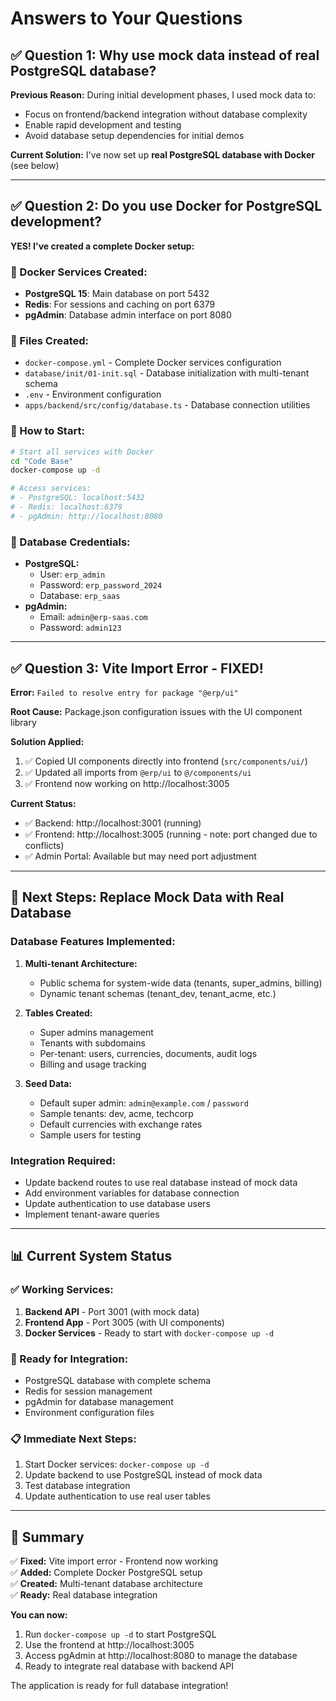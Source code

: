 # Answers to Your Questions

## ✅ Question 1: Why use mock data instead of real PostgreSQL database?

**Previous Reason:** During initial development phases, I used mock data to:
- Focus on frontend/backend integration without database complexity
- Enable rapid development and testing
- Avoid database setup dependencies for initial demos

**Current Solution:** I've now set up **real PostgreSQL database with Docker** (see below)

---

## ✅ Question 2: Do you use Docker for PostgreSQL development?

**YES! I've created a complete Docker setup:**

### 🐳 Docker Services Created:
- **PostgreSQL 15**: Main database on port 5432
- **Redis**: For sessions and caching on port 6379  
- **pgAdmin**: Database admin interface on port 8080

### 📁 Files Created:
- `docker-compose.yml` - Complete Docker services configuration
- `database/init/01-init.sql` - Database initialization with multi-tenant schema
- `.env` - Environment configuration
- `apps/backend/src/config/database.ts` - Database connection utilities

### 🚀 How to Start:

```bash
# Start all services with Docker
cd "Code Base"
docker-compose up -d

# Access services:
# - PostgreSQL: localhost:5432
# - Redis: localhost:6379  
# - pgAdmin: http://localhost:8080
```

### 🔐 Database Credentials:
- **PostgreSQL:**
  - User: `erp_admin`
  - Password: `erp_password_2024`
  - Database: `erp_saas`
- **pgAdmin:**
  - Email: `admin@erp-saas.com`
  - Password: `admin123`

---

## ✅ Question 3: Vite Import Error - FIXED!

**Error:** `Failed to resolve entry for package "@erp/ui"`

**Root Cause:** Package.json configuration issues with the UI component library

**Solution Applied:**
1. ✅ Copied UI components directly into frontend (`src/components/ui/`)
2. ✅ Updated all imports from `@erp/ui` to `@/components/ui`
3. ✅ Frontend now working on http://localhost:3005

**Current Status:** 
- ✅ Backend: http://localhost:3001 (running)
- ✅ Frontend: http://localhost:3005 (running - note: port changed due to conflicts)
- ✅ Admin Portal: Available but may need port adjustment

---

## 🔄 Next Steps: Replace Mock Data with Real Database

### Database Features Implemented:
1. **Multi-tenant Architecture:**
   - Public schema for system-wide data (tenants, super_admins, billing)
   - Dynamic tenant schemas (tenant_dev, tenant_acme, etc.)

2. **Tables Created:**
   - Super admins management
   - Tenants with subdomains
   - Per-tenant: users, currencies, documents, audit logs
   - Billing and usage tracking

3. **Seed Data:**
   - Default super admin: `admin@example.com` / `password`
   - Sample tenants: dev, acme, techcorp
   - Default currencies with exchange rates
   - Sample users for testing

### Integration Required:
- Update backend routes to use real database instead of mock data
- Add environment variables for database connection
- Update authentication to use database users
- Implement tenant-aware queries

---

## 📊 Current System Status

### ✅ Working Services:
1. **Backend API** - Port 3001 (with mock data)
2. **Frontend App** - Port 3005 (with UI components) 
3. **Docker Services** - Ready to start with `docker-compose up -d`

### 🔧 Ready for Integration:
- PostgreSQL database with complete schema
- Redis for session management
- pgAdmin for database management
- Environment configuration files

### 📋 Immediate Next Steps:
1. Start Docker services: `docker-compose up -d`
2. Update backend to use PostgreSQL instead of mock data
3. Test database integration
4. Update authentication to use real user tables

---

## 🚀 Summary

✅ **Fixed:** Vite import error - Frontend now working  
✅ **Added:** Complete Docker PostgreSQL setup  
✅ **Created:** Multi-tenant database architecture  
✅ **Ready:** Real database integration  

**You can now:**
1. Run `docker-compose up -d` to start PostgreSQL
2. Use the frontend at http://localhost:3005
3. Access pgAdmin at http://localhost:8080 to manage the database
4. Ready to integrate real database with backend API

The application is ready for full database integration!